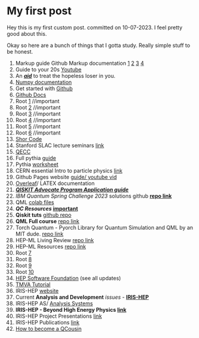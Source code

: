 # My first post

Hey this is my first custom post. committed on 10-07-2023. I feel pretty good about this.

Okay so here are a bunch of things that I gotta study. Really simple stuff to be honest. 

1. Markup guide Github Markup documentation [1](https://docs.github.com/en/get-started/writing-on-github/getting-started-with-writing-and-formatting-on-github/basic-writing-and-formatting-syntax) [2](https://github.com/adam-p/markdown-here/wiki/Markdown-Cheatsheet) [3](https://github.github.com/gfm/) [4](https://docs.github.com/en/get-started/writing-on-github/working-with-advanced-formatting)
2. Guide to your 20s [Youtube](https://www.youtube.com/watch?v=kuEN1KbjjTE)
3. An [***aid***](https://www.youtube.com/watch?v=ObhXJ3Ivxtg&t=141s) to treat the hopeless loser in you.
4. [Numpy documentation](https://numpy.org/doc/stable/reference/routines.html)
5. Get started with [Github](https://docs.github.com/en/get-started)
6. [Github Docs](https://docs.github.com/en)
7. Root [1](https://root.cern.ch/root/htmldoc/guides/users-guide/ROOTUsersGuide.html)  //important
8. Root [2](https://root.cern.ch/root/htmldoc/guides/primer/ROOTPrimer.html)  //important
9. Root [3](https://www-f9.ijs.si/~eva/rootForBeginners/)  //important
10. Root [4](http://web.mit.edu/root_v6.12/ROOT-Primer.pdf)  //important
11. Root [5](http://physics.bu.edu/neppsr/2007/TALKS-2007/ROOT_Tutorial_Bose.pdf)  //important
12. Root [6](https://root.cern/doc/master/basic_8C.html)  //important
13. [Shor Code](https://www.slac.stanford.edu/slac/sass/talks/frederico_6-30-2010.pdf)
14. Stanford SLAC lecture seminars [link](https://www.slac.stanford.edu/slac/sass/archive.html)
15. [QECC](https://en.wikipedia.org/wiki/Quantum_error_correction)
16. Full pythia [guide](https://pythia.org/download/pdf/pythia8300.pdf)
17. Pythia [worksheet](https://pythia.org/download/pdf/worksheet8200.pdf)
18. CERN essential Intro to particle physics [link](https://indico.cern.ch/event/447008/contributions/1953687/attachments/1184942/1717323/ParticlePhysicsFOR_TEACHERS.pdf)
19. Github Pages website [guide/ youtube vid](https://www.youtube.com/watch?v=qZsgPgGdOzQ)
20. [Overleaf](https://www.overleaf.com/learn)/ LATEX documentation
21. [***QISKIT Advocate Program Application guide***](https://github.com/ronitinvecc/application-guide)
22. _IBM Quantum Spring Challenge 2023_ solutions github [**repo link**](https://github.com/ronitinvecc/ibm-quantum-challenge-spring-2023)
23. QML [colab files](https://github.com/ronitinvecc/Learn-Quantum-Machine-Learning)
24. **_QC Resources_ [important](https://github.com/ronitinvecc/Quantum-Computing-Collection-Of-Resources)**
25. **Qiskit tuts** [github repo](https://github.com/ronitinvecc/qiskit-tutorials/tree/master/tutorials)
26. **QML Full course** [repo link](https://github.com/ronitinvecc/Quantum-Machine-Learning)
27. Torch Quantum - Pyorch Library for Quantum Simulation and QML by an MIT dude. [repo link](https://github.com/ronitinvecc/torchquantum/)
28. HEP-ML Living Review [repo link](https://github.com/ronitinvecc/HEPML-LivingReview)
29. HEP-ML Resources [repo link](https://github.com/ronitinvecc/HEP-ML-Resources)
30. Root [7](https://agnieszkamucha.github.io/ParticlePhysics/Files/Tutorial-ROOT.pdf)
31. Root [8](https://indico.lip.pt/event/239/sessions/72/attachments/429/519/Root_v2.pdf)
32. Root [9](http://arpg-serv.ing2.uniroma1.it/twiki/pub/Main/TutorialRoot/SessionI.pdf)
33. Root [10](http://pprc.qmul.ac.uk/~bona/ulpg/unix-root/lecture5-6.pdf)
34. [HEP Software Foundation](https://hepsoftwarefoundation.org/) (see all updates)
35. [TMVA Tutorial](https://github.com/ronitinvecc/tmva-tutorial)
36. IRIS-HEP [website](https://iris-hep.org/grand-challenges.html)
37. Current **Analysis and Development** _issues_ - **[IRIS-HEP](https://www.youtube.com/watch?v=nDpk0tYOVlc)**
38. IRIS-HEP AS/ [Analysis Systems](https://iris-hep.org/as.html)
39. **IRIS-HEP - Beyond High Energy Physics [link](https://iris-hep.org/impact-beyond-hep.html)**
40. IRIS-HEP Project Presentations [link](https://iris-hep.org/presentations/bymonth)
41. IRIS-HEP Publications [link](https://iris-hep.org/publications/all)
42. [How to become a QCousin](https://qworld.net/wp-content/uploads/2021/03/Guidelines-for-QCousins-25.03.2021.pdf)
